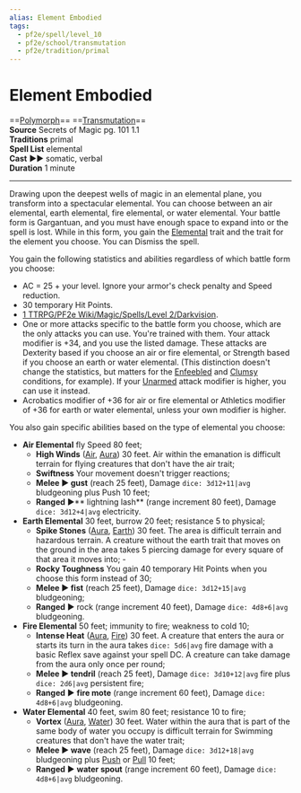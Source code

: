 ```yaml
---
alias: Element Embodied
tags:
  - pf2e/spell/level_10
  - pf2e/school/transmutation
  - pf2e/tradition/primal
---
```


# Element Embodied

==[Polymorph](../../../Traits/Polymorph.md)== ==[Transmutation](../../../Traits/Transmutation.md)==  
__Source__ Secrets of Magic pg. 101 1.1  
**Traditions** primal  
**Spell List** elemental  
**Cast** ►► somatic, verbal  
**Duration** 1 minute

---

Drawing upon the deepest wells of magic in an elemental plane, you transform into a spectacular elemental. You can choose between an air elemental, earth elemental, fire elemental, or water elemental. Your battle form is Gargantuan, and you must have enough space to expand into or the spell is lost. While in this form, you gain the [Elemental](../../../Traits/Elemental.md) trait and the trait for the element you choose. You can Dismiss the spell.

You gain the following statistics and abilities regardless of which battle form you choose:

- AC = 25 + your level. Ignore your armor's check penalty and Speed reduction.
- 30 temporary Hit Points.
- [1 TTRPG/PF2e Wiki/Magic/Spells/Level 2/Darkvision](1%20TTRPG/PF2e%20Wiki/Magic/Spells/Level%202/Darkvision).
- One or more attacks specific to the battle form you choose, which are the only attacks you can use. You're trained with them. Your attack modifier is +34, and you use the listed damage. These attacks are Dexterity based if you choose an air or fire elemental, or Strength based if you choose an earth or water elemental. (This distinction doesn't change the statistics, but matters for the [Enfeebled](../../../Conditions/Enfeebled.md) and [Clumsy](../../../Conditions/Clumsy.md) conditions, for example). If your [Unarmed](../../../Traits/Unarmed.md) attack modifier is higher, you can use it instead.
- Acrobatics modifier of +36 for air or fire elemental or Athletics modifier of +36 for earth or water elemental, unless your own modifier is higher.

You also gain specific abilities based on the type of elemental you choose:

- **Air Elemental** fly Speed 80 feet;
	- **High Winds** ([Air](../../../Traits/Air.md), [Aura](../../../Traits/Aura.md)) 30 feet. Air within the emanation is difficult terrain for flying creatures that don't have the air trait;
	- **Swiftness** Your movement doesn't trigger reactions;
	- **Melee ► gust** (reach 25 feet), Damage `dice: 3d12+11|avg` bludgeoning plus Push 10 feet;
	- **Ranged** ►** lightning lash** (range increment 80 feet), Damage `dice: 3d12+4|avg` electricity.
- **Earth Elemental** 30 feet, burrow 20 feet; resistance 5 to physical;
	- **Spike Stones** ([Aura](../../../Traits/Aura.md), [Earth](../../../Traits/Earth.md)) 30 feet. The area is difficult terrain and hazardous terrain. A creature without the earth trait that moves on the ground in the area takes 5 piercing damage for every square of that area it moves into; -
	- **Rocky Toughness** You gain 40 temporary Hit Points when you choose this form instead of 30;
	- **Melee ► fist** (reach 25 feet), Damage `dice: 3d12+15|avg` bludgeoning;
	- **Ranged** ► rock (range increment 40 feet), Damage `dice: 4d8+6|avg` bludgeoning.
- **Fire Elemental** 50 feet; immunity to fire; weakness to cold 10;
	- **Intense Heat** ([Aura](../../../Traits/Aura.md), [Fire](../../../Traits/Fire.md)) 30 feet. A creature that enters the aura or starts its turn in the aura takes `dice: 5d6|avg` fire damage with a basic Reflex save against your spell DC. A creature can take damage from the aura only once per round;
	- **Melee ► tendril** (reach 25 feet), Damage `dice: 3d10+12|avg` fire plus `dice: 2d6|avg` persistent fire;
	- **Ranged** ► **fire mote** (range increment 60 feet), Damage `dice: 4d8+6|avg` bludgeoning.
- **Water Elemental** 40 feet, swim 80 feet; resistance 10 to fire;
	- **Vortex** ([Aura](../../../Traits/Aura.md), [Water](../../../Traits/Water.md)) 30 feet. Water within the aura that is part of the same body of water you occupy is difficult terrain for Swimming creatures that don't have the water trait;
	- **Melee ► wave** (reach 25 feet), Damage `dice: 3d12+18|avg` bludgeoning plus [Push](../../../Bestiary/Abilities/Push.md) or [Pull](Pull) 10 feet;
	- **Ranged** ► **water spout** (range increment 60 feet), Damage `dice: 4d8+6|avg` bludgeoning.

